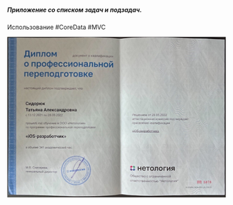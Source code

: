 ##### Приложение со списком задач и подзадач. 
Использование #CoreData #MVC

<div id="header" align="center">
  <img src="https://github.com/Pechorinka/Pechorinka/blob/main/diplom.jpg"/>
</div>
